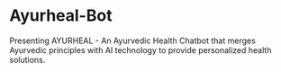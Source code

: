# Ayurheal-Bot
Presenting AYURHEAL - An Ayurvedic Health Chatbot that merges Ayurvedic principles with AI technology to provide personalized health solutions.
